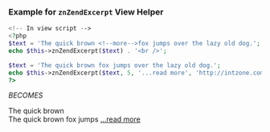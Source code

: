 ### Example for `znZendExcerpt` View Helper

```php
<!-- In view script -->
<?php
$text = 'The quick brown <!--more-->fox jumps over the lazy old dog.';
echo $this->znZendExcerpt($text) . '<br />';

$text = 'The quick brown fox jumps over the lazy old dog.';
echo $this->znZendExcerpt($text, 5, '...read more', 'http://intzone.com', '_blank');
?>
```
_BECOMES_

The quick brown<br />
The quick brown fox jumps <a target="_blank" href="http://intzone.com">...read more</a>
